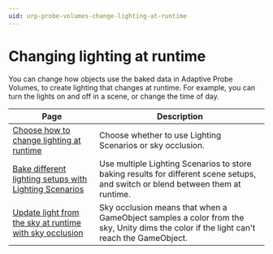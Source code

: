 ```yaml
---
uid: urp-probe-volumes-change-lighting-at-runtime
---
```

# Changing lighting at runtime

You can change how objects use the baked data in Adaptive Probe Volumes, to create lighting that changes at runtime. For example, you can turn the lights on and off in a scene, or change the time of day.

| Page | Description |
|-|-|
| [Choose how to change lighting at runtime](probevolumes-understand-changing-lighting-at-runtime.md) | Choose whether to use Lighting Scenarios or sky occlusion. |
| [Bake different lighting setups with Lighting Scenarios](probevolumes-bakedifferentlightingsetups.md) | Use multiple Lighting Scenarios to store baking results for different scene setups, and switch or blend between them at runtime. |
| [Update light from the sky at runtime with sky occlusion](probevolumes-skyocclusion.md) | Sky occlusion means that when a GameObject samples a color from the sky, Unity dims the color if the light can't reach the GameObject. |

